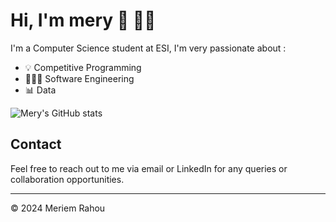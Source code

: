 # Hi, I'm mery 🎀 👋🏻 

I'm a Computer Science student at ESI, I'm very passionate about : 
- 💡 Competitive Programming
- 👩🏻‍💻 Software Engineering
- 📊 Data


![Mery's GitHub stats](https://github-readme-stats.vercel.app/api?username=meryrahou&hide=prs,issues&show_icons=true&theme=dracula)


## Contact
Feel free to reach out to me via email or LinkedIn for any queries or collaboration opportunities.

---
© 2024 Meriem Rahou
